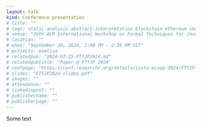 ```yaml
---
layout: talk
kind: Conference presentation
# title: ""
# tags: static-analysis abstract-interpretation blockchain ethereum smart-contract
# venue: "26th ACM International Workshop on Formal Techniques for Java-like Programs (FTfJP 2024)"
# location: ""
# when: "September 20, 2024, 2:00 PM - 2:30 PM CET"
# projects: evmlisa
# relatedpub: "2024-07-25-FTfJP2024.md"
# relatedpubtitle: "Paper @ FTfJP 2024"
# confpage: "https://conf.researchr.org/details/issta-ecoop-2024/FTfJP-2024-papers/9/Towards-a-Sound-Construction-of-EVM-Bytecode-Control-flow-Graphs"
# slides: "FTfJP2024-slides.pdf"
# images: ""
# attendance: ""
# linkedinpost: ""
# publishername: ""
# publisherpage: ""
---
```


Some text